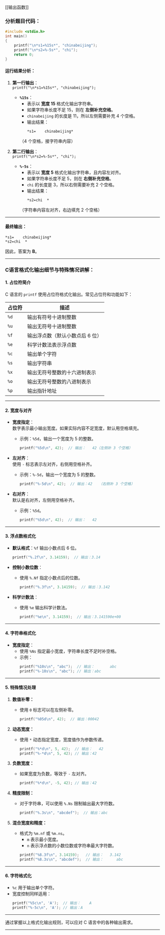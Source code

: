[[输出函数]]
### 分析题目代码：
```c
#include <stdio.h>
int main()
{
    printf("\n*s1=%15s*", "chinabeijing");
    printf("\n*s2=%-5s*", "chi");
    return 0;
}
```

#### **运行结果分析：**
1. **第一行输出**：  
   `printf("\n*s1=%15s*", "chinabeijing");`  
   - **`%15s`**：
     - 表示以 **宽度 15** 格式化输出字符串。
     - 如果字符串长度不足 15，则在 **左侧补充空格**。
     - `chinabeijing` 的长度是 11，所以左侧需要补充 4 个空格。  
     - 输出结果：  
       ```
       *s1=    chinabeijing*
       ```
     （4 个空格，接字符串内容）

2. **第二行输出**：  
   `printf("\n*s2=%-5s*", "chi");`  
   - **`%-5s`**：
     - 表示以 **宽度 5** 格式化输出字符串，且内容左对齐。
     - 如果字符串长度不足 5，则在 **右侧补充空格**。
     - `chi` 的长度是 3，所以右侧需要补充 2 个空格。  
     - 输出结果：  
       ```
       *s2=chi  *
       ```
     （字符串内容左对齐，右边填充 2 个空格）

---

#### **最终输出：**
```
*s1=    chinabeijing*
*s2=chi  *
```

因此，答案为 **B**。

---

### **C语言格式化输出细节与特殊情况讲解：**

#### **1. 占位符简介**
C 语言的 `printf` 使用占位符格式化输出。常见占位符和功能如下：

| 占位符 | 描述                             |
|--------|----------------------------------|
| `%d`   | 输出有符号十进制整数             |
| `%u`   | 输出无符号十进制整数             |
| `%f`   | 输出浮点数（默认小数点后 6 位）   |
| `%e`   | 科学计数法表示浮点数             |
| `%c`   | 输出单个字符                     |
| `%s`   | 输出字符串                       |
| `%x`   | 输出无符号整数的十六进制表示     |
| `%o`   | 输出无符号整数的八进制表示       |
| `%p`   | 输出指针地址                     |

---

#### **2. 宽度与对齐**
- **宽度指定**：  
  数字表示最小输出宽度。如果实际内容不足宽度，默认用空格填充。
  - 示例：`%5d`，输出一个宽度为 5 的整数。
    ```c
    printf("%5d\n", 42);  // 输出：   42（左侧补 3 个空格）
    ```

- **左对齐**：  
  使用 `-` 标志表示左对齐，右侧用空格补齐。
  - 示例：`%-5d`，输出一个宽度为 5 的整数。
    ```c
    printf("%-5d\n", 42);  // 输出：42   （右侧补 3 个空格）
    ```

- **右对齐**：  
  默认是右对齐，左侧用空格补齐。
  - 示例：`%5d`。
    ```c
    printf("%5d\n", 42);  // 输出：   42
    ```

---

#### **3. 浮点数格式化**
- **默认格式**：`%f` 输出小数点后 6 位。
  ```c
  printf("%.2f\n", 3.14159);  // 输出：3.14
  ```

- **控制小数位数**：
  - 使用 `%.Nf` 指定小数点后的位数。
    ```c
    printf("%.3f\n", 3.14159);  // 输出：3.142
    ```

- **科学计数法**：
  - 使用 `%e` 输出科学计数法。
    ```c
    printf("%e\n", 3.14159);  // 输出：3.141590e+00
    ```

---

#### **4. 字符串格式化**
- **宽度指定**：
  - 使用 `%Ns` 指定最小宽度，字符串长度不足时补空格。
  - 示例：
    ```c
    printf("%10s\n", "abc");  // 输出：       abc
    printf("%-10s\n", "abc"); // 输出：abc       
    ```

---

#### **5. 特殊情况处理**
1. **数值补零：**
   - 使用 `0` 标志可以在左侧补零。
     ```c
     printf("%05d\n", 42);  // 输出：00042
     ```

2. **动态宽度：**
   - 使用 `*` 动态指定宽度，宽度值作为参数传递。
     ```c
     printf("%*d\n", 5, 42);  // 输出：   42
     printf("%-*d\n", 5, 42); // 输出：42   
     ```

3. **负数宽度：**
   - 如果宽度为负数，等效于 `-` 左对齐。
     ```c
     printf("%*d\n", -5, 42); // 输出：42   
     ```

4. **精度限制：**
   - 对于字符串，可以使用 `%.Ns` 限制输出最大字符数。
     ```c
     printf("%.3s\n", "abcdef");  // 输出：abc
     ```

5. **混合宽度和精度：**
   - 格式为 `%m.nf` 或 `%m.ns`。
     - `m` 表示最小宽度。
     - `n` 表示浮点数的小数位数或字符串最大字符数。
     ```c
     printf("%8.3f\n", 3.14159);   // 输出：   3.142
     printf("%8.3s\n", "abcdef");  // 输出：      abc
     ```

---

#### **6. 字符格式化**
- `%c` 用于输出单个字符。
- 宽度控制同样适用：
  ```c
  printf("%5c\n", 'A');  // 输出：    A
  printf("%-5c\n", 'A'); // 输出：A    
  ```

---

通过掌握以上格式化输出规则，可以应对 C 语言中的各种输出需求。

---

